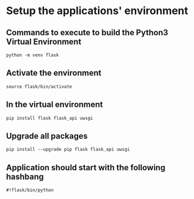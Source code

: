 # Setup the applications' environment

## Commands to execute to build the Python3 Virtual Environment

    python -m venv flask

## Activate the environment

    source flask/bin/activate

## In the virtual environment

    pip install flask flask_api uwsgi

## Upgrade all packages

    pip install --upgrade pip flask flask_api uwsgi

## Application should start with the following hashbang

    #!flask/bin/python
